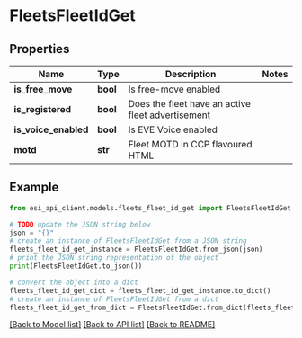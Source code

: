 # FleetsFleetIdGet


## Properties

Name | Type | Description | Notes
------------ | ------------- | ------------- | -------------
**is_free_move** | **bool** | Is free-move enabled | 
**is_registered** | **bool** | Does the fleet have an active fleet advertisement | 
**is_voice_enabled** | **bool** | Is EVE Voice enabled | 
**motd** | **str** | Fleet MOTD in CCP flavoured HTML | 

## Example

```python
from esi_api_client.models.fleets_fleet_id_get import FleetsFleetIdGet

# TODO update the JSON string below
json = "{}"
# create an instance of FleetsFleetIdGet from a JSON string
fleets_fleet_id_get_instance = FleetsFleetIdGet.from_json(json)
# print the JSON string representation of the object
print(FleetsFleetIdGet.to_json())

# convert the object into a dict
fleets_fleet_id_get_dict = fleets_fleet_id_get_instance.to_dict()
# create an instance of FleetsFleetIdGet from a dict
fleets_fleet_id_get_from_dict = FleetsFleetIdGet.from_dict(fleets_fleet_id_get_dict)
```
[[Back to Model list]](../README.md#documentation-for-models) [[Back to API list]](../README.md#documentation-for-api-endpoints) [[Back to README]](../README.md)



